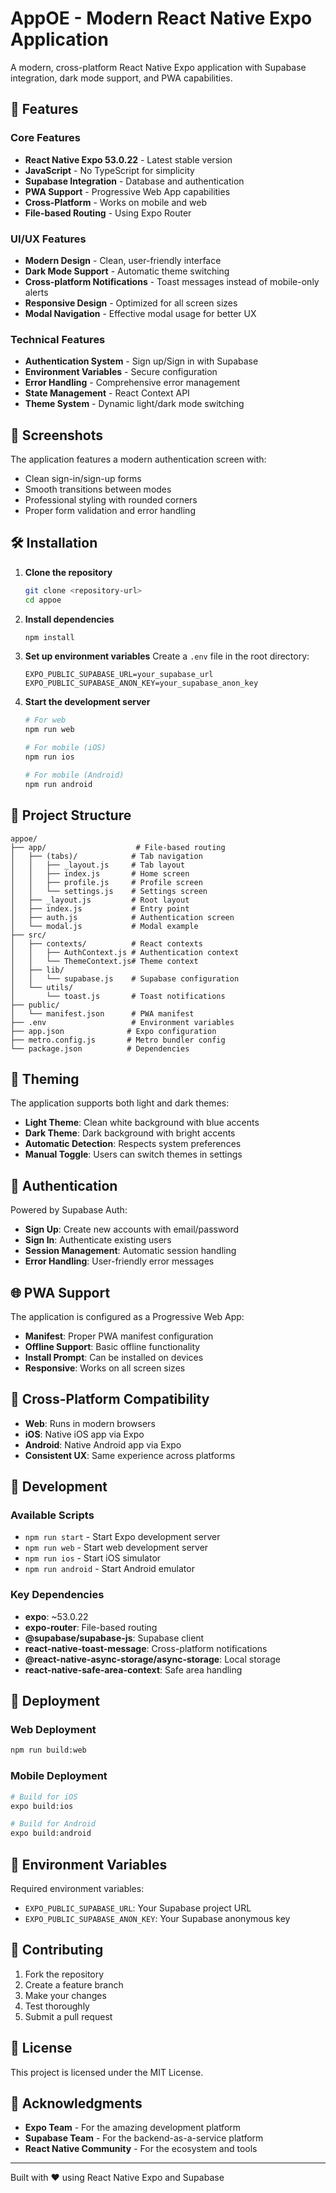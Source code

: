 # AppOE - Modern React Native Expo Application

A modern, cross-platform React Native Expo application with Supabase integration, dark mode support, and PWA capabilities.

## 🚀 Features

### Core Features

- **React Native Expo 53.0.22** - Latest stable version
- **JavaScript** - No TypeScript for simplicity
- **Supabase Integration** - Database and authentication
- **PWA Support** - Progressive Web App capabilities
- **Cross-Platform** - Works on mobile and web
- **File-based Routing** - Using Expo Router

### UI/UX Features

- **Modern Design** - Clean, user-friendly interface
- **Dark Mode Support** - Automatic theme switching
- **Cross-platform Notifications** - Toast messages instead of mobile-only alerts
- **Responsive Design** - Optimized for all screen sizes
- **Modal Navigation** - Effective modal usage for better UX

### Technical Features

- **Authentication System** - Sign up/Sign in with Supabase
- **Environment Variables** - Secure configuration
- **Error Handling** - Comprehensive error management
- **State Management** - React Context API
- **Theme System** - Dynamic light/dark mode switching

## 📱 Screenshots

The application features a modern authentication screen with:

- Clean sign-in/sign-up forms
- Smooth transitions between modes
- Professional styling with rounded corners
- Proper form validation and error handling

## 🛠 Installation

1. **Clone the repository**

   ```bash
   git clone <repository-url>
   cd appoe
   ```

2. **Install dependencies**

   ```bash
   npm install
   ```

3. **Set up environment variables**
   Create a `.env` file in the root directory:

   ```env
   EXPO_PUBLIC_SUPABASE_URL=your_supabase_url
   EXPO_PUBLIC_SUPABASE_ANON_KEY=your_supabase_anon_key
   ```

4. **Start the development server**

   ```bash
   # For web
   npm run web

   # For mobile (iOS)
   npm run ios

   # For mobile (Android)
   npm run android
   ```

## 📁 Project Structure

```
appoe/
├── app/                    # File-based routing
│   ├── (tabs)/            # Tab navigation
│   │   ├── _layout.js     # Tab layout
│   │   ├── index.js       # Home screen
│   │   ├── profile.js     # Profile screen
│   │   └── settings.js    # Settings screen
│   ├── _layout.js         # Root layout
│   ├── index.js           # Entry point
│   ├── auth.js            # Authentication screen
│   └── modal.js           # Modal example
├── src/
│   ├── contexts/          # React contexts
│   │   ├── AuthContext.js # Authentication context
│   │   └── ThemeContext.js# Theme context
│   ├── lib/
│   │   └── supabase.js    # Supabase configuration
│   └── utils/
│       └── toast.js       # Toast notifications
├── public/
│   └── manifest.json      # PWA manifest
├── .env                   # Environment variables
├── app.json              # Expo configuration
├── metro.config.js       # Metro bundler config
└── package.json          # Dependencies
```

## 🎨 Theming

The application supports both light and dark themes:

- **Light Theme**: Clean white background with blue accents
- **Dark Theme**: Dark background with bright accents
- **Automatic Detection**: Respects system preferences
- **Manual Toggle**: Users can switch themes in settings

## 🔐 Authentication

Powered by Supabase Auth:

- **Sign Up**: Create new accounts with email/password
- **Sign In**: Authenticate existing users
- **Session Management**: Automatic session handling
- **Error Handling**: User-friendly error messages

## 🌐 PWA Support

The application is configured as a Progressive Web App:

- **Manifest**: Proper PWA manifest configuration
- **Offline Support**: Basic offline functionality
- **Install Prompt**: Can be installed on devices
- **Responsive**: Works on all screen sizes

## 📱 Cross-Platform Compatibility

- **Web**: Runs in modern browsers
- **iOS**: Native iOS app via Expo
- **Android**: Native Android app via Expo
- **Consistent UX**: Same experience across platforms

## 🔧 Development

### Available Scripts

- `npm run start` - Start Expo development server
- `npm run web` - Start web development server
- `npm run ios` - Start iOS simulator
- `npm run android` - Start Android emulator

### Key Dependencies

- **expo**: ~53.0.22
- **expo-router**: File-based routing
- **@supabase/supabase-js**: Supabase client
- **react-native-toast-message**: Cross-platform notifications
- **@react-native-async-storage/async-storage**: Local storage
- **react-native-safe-area-context**: Safe area handling

## 🚀 Deployment

### Web Deployment

```bash
npm run build:web
```

### Mobile Deployment

```bash
# Build for iOS
expo build:ios

# Build for Android
expo build:android
```

## 📝 Environment Variables

Required environment variables:

- `EXPO_PUBLIC_SUPABASE_URL`: Your Supabase project URL
- `EXPO_PUBLIC_SUPABASE_ANON_KEY`: Your Supabase anonymous key

## 🤝 Contributing

1. Fork the repository
2. Create a feature branch
3. Make your changes
4. Test thoroughly
5. Submit a pull request

## 📄 License

This project is licensed under the MIT License.

## 🙏 Acknowledgments

- **Expo Team** - For the amazing development platform
- **Supabase Team** - For the backend-as-a-service platform
- **React Native Community** - For the ecosystem and tools

---

Built with ❤️ using React Native Expo and Supabase

